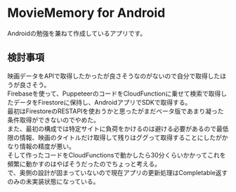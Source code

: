 # MovieMemory for Android
Androidの勉強を兼ねて作成しているアプリです。

## 検討事項
映画データをAPIで取得したかったが良さそうなのがないので自分で取得したほうが良さそう。  
Firebaseを使って、PuppeteerのコードをCloudFunctionに乗せて検索で取得したデータをFirestoreに保持し、AndroidアプリでSDKで取得する。  
最初はFirestoreのRESTAPIを使おうかと思ったがまだベータ版であまり凝った条件取得ができないのでやめた。  
また、最初の構成では特定サイトに負荷をかけるのは避ける必要があるので最低限の情報、映画のタイトルだけ取得して残りはググって取得することにしたがかなり情報の精度が悪い。  
そして作ったコードをCloudFunctionsで動かしたら30分くらいかかってこれを頻繁に動かすのはやばそうだったのでちょっと考える。  
で、奥側の設計が固まっていないので現在アプリの更新処理はCompletable返すのみの未実装状態になっている。

